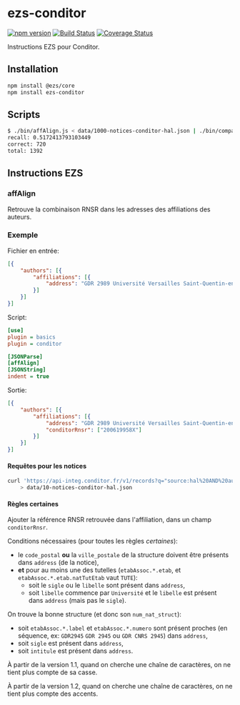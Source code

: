 # ezs-conditor

[![npm version](https://img.shields.io/npm/v/ezs-conditor)](https://npm.im/ezs-conditor)
[![Build Status](https://travis-ci.org/conditor-project/ezs-conditor.png?branch=master)](https://travis-ci.org/conditor-project/ezs-conditor)
[![Coverage Status](https://coveralls.io/repos/github/conditor-project/ezs-conditor/badge.svg?branch=master)](https://coveralls.io/github/conditor-project/ezs-conditor?branch=master)

Instructions EZS pour Conditor.

## Installation

```bash
npm install @ezs/core
npm install ezs-conditor
```

## Scripts

```bash
$ ./bin/affAlign.js < data/1000-notices-conditor-hal.json | ./bin/compareRnsr.js
recall: 0.5172413793103449
correct: 720
total: 1392
```

## Instructions EZS

### affAlign

Retrouve la combinaison RNSR dans les adresses des affiliations des auteurs.

### Exemple

Fichier en entrée:

```json
[{
    "authors": [{
        "affiliations": [{
            "address": "GDR 2989 Université Versailles Saint-Quentin-en-Yvelines, 63009"
        }]
    }]
}]
```

Script:

```ini
[use]
plugin = basics
plugin = conditor

[JSONParse]
[affAlign]
[JSONString]
indent = true
```

Sortie:

```json
[{
    "authors": [{
        "affiliations": [{
            "address": "GDR 2989 Université Versailles Saint-Quentin-en-Yvelines, 63009",
            "conditorRnsr": ["200619958X"]
        }]
    }]
}]
```

#### Requêtes pour les notices

```bash
curl 'https://api-integ.conditor.fr/v1/records?q="source:hal%20AND%20authors>affiliations>\"*\""&page_size=10&includes=authors,sourceUid&access_token=...' \
    > data/10-notices-conditor-hal.json
```

#### Règles certaines

Ajouter la référence RNSR retrouvée dans l'affiliation, dans un champ
`conditorRnsr`.

Conditions nécessaires (pour toutes les règles _certaines_):

- le `code_postal` **ou** la `ville_postale` de la structure doivent être
  présents dans `address` (de la notice),
- **et** pour au moins une des tutelles (`etabAssoc.*.etab`, et
  `etabAssoc.*.etab.natTutEtab` vaut `TUTE`):
  - soit le `sigle` ou le `libelle` sont présent dans `address`,
  - soit `libelle` commence par `Université` et le `libelle` est présent dans
    `address` (mais pas le `sigle`).

On trouve la bonne structure (et donc son `num_nat_struct`):

- soit `etabAssoc.*.label` et `etabAssoc.*.numero` sont présent proches (en
  séquence, ex: `GDR2945` `GDR 2945` ou `GDR CNRS 2945`) dans `address`,
- soit `sigle` est présent dans `address`,
- soit `intitule` est présent dans `address`.

À partir de la version 1.1, quand on cherche une chaîne de caractères, on ne
tient plus compte de sa casse.

À partir de la version 1.2, quand on cherche une chaîne de caractères, on ne
tient plus compte des accents.
